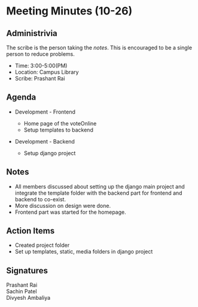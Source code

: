 
# Meeting Minutes (10-26)

## Administrivia
The scribe is the person taking the _notes_. This is encouraged to be a single person to reduce problems.
* Time: 3:00-5:00(PM)
* Location: Campus Library
* Scribe: Prashant Rai

## Agenda
* Development - Frontend
  * Home page of the voteOnline
  * Setup templates to backend

* Development - Backend
  * Setup django project

## Notes
* All members discussed about setting up the django main project and integrate the template folder with the backend part for frontend and backend to co-exist. 
* More discussion on design were done. 
* Frontend part was started for the homepage.


## Action Items
* Created project folder
* Set up templates, static, media folders in django project


## Signatures
Prashant Rai  
Sachin Patel  
Divyesh Ambaliya

